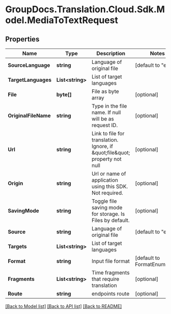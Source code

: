 # GroupDocs.Translation.Cloud.Sdk.Model.MediaToTextRequest

## Properties

Name | Type | Description | Notes
------------ | ------------- | ------------- | -------------
**SourceLanguage** | **string** | Language of original file | [default to "en"]
**TargetLanguages** | **List&lt;string&gt;** | List of target languages | 
**File** | **byte[]** | File as byte array | [optional] 
**OriginalFileName** | **string** | Type in the file name. If null will be as request ID. | [optional] 
**Url** | **string** | Link to file for translation. Ignore, if \&quot;file\&quot; property not null | [optional] 
**Origin** | **string** | Url or name of application using this SDK. Not required. | [optional] 
**SavingMode** | **string** | Toggle file saving mode for storage.  Is Files by default. | [optional] 
**Source** | **string** | Language of original file | [default to "en"]
**Targets** | **List&lt;string&gt;** | List of target languages | 
**Format** | **string** | Input file format | [default to FormatEnum.Mp3]
**Fragments** | **List&lt;string&gt;** | Time fragments that require translation | [optional] 
**Route** | **string** | endpoints route | [optional] 

[[Back to Model list]](../README.md#documentation-for-models) [[Back to API list]](../README.md#documentation-for-api-endpoints) [[Back to README]](../README.md)

